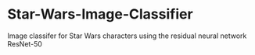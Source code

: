 # Star-Wars-Image-Classifier
 Image classifer for Star Wars characters using the residual neural network ResNet-50
